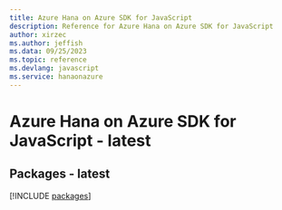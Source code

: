 ```yaml
---
title: Azure Hana on Azure SDK for JavaScript
description: Reference for Azure Hana on Azure SDK for JavaScript
author: xirzec
ms.author: jeffish
ms.data: 09/25/2023
ms.topic: reference
ms.devlang: javascript
ms.service: hanaonazure
---
```

# Azure Hana on Azure SDK for JavaScript - latest
## Packages - latest
[!INCLUDE [packages](hana-on-azure-index.md)]